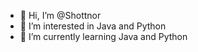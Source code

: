 - 👋 Hi, I’m @Shottnor
- 👀 I’m interested in Java and Python
- 🌱 I’m currently learning Java and Python 


<!---
Shottnor/Shottnor is a ✨ special ✨ repository because its `README.md` (this file) appears on your GitHub profile.
You can click the Preview link to take a look at your changes.
--->
